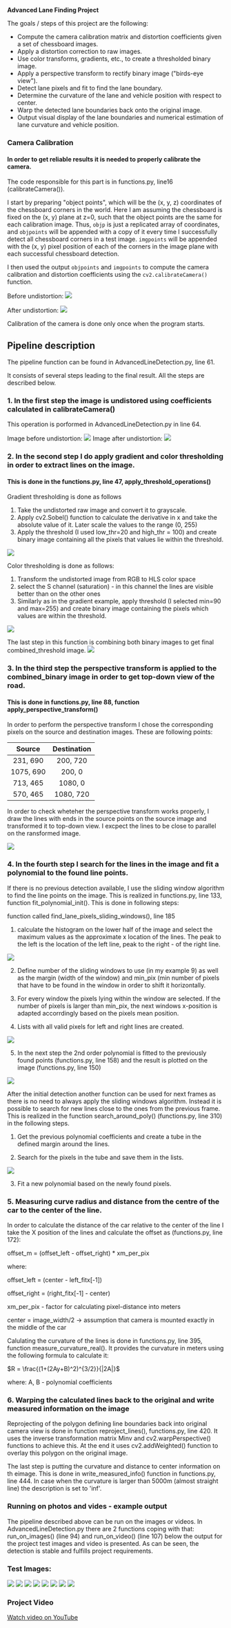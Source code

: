 
**Advanced Lane Finding Project**

The goals / steps of this project are the following:

* Compute the camera calibration matrix and distortion coefficients given a set of chessboard images.
* Apply a distortion correction to raw images.
* Use color transforms, gradients, etc., to create a thresholded binary image.
* Apply a perspective transform to rectify binary image ("birds-eye view").
* Detect lane pixels and fit to find the lane boundary.
* Determine the curvature of the lane and vehicle position with respect to center.
* Warp the detected lane boundaries back onto the original image.
* Output visual display of the lane boundaries and numerical estimation of lane curvature and vehicle position.


### Camera Calibration

#### In order to get reliable results it is needed to properly calibrate the camera.

The code responsible for this part is in functions.py, line16 (calibrateCamera()).

I start by preparing "object points", which will be the (x, y, z) coordinates of the chessboard corners in the world. Here I am assuming the chessboard is fixed on the (x, y) plane at z=0, such that the object points are the same for each calibration image.  Thus, `objp` is just a replicated array of coordinates, and `objpoints` will be appended with a copy of it every time I successfully detect all chessboard corners in a test image.  `imgpoints` will be appended with the (x, y) pixel position of each of the corners in the image plane with each successful chessboard detection.  

I then used the output `objpoints` and `imgpoints` to compute the camera calibration and distortion coefficients using the `cv2.calibrateCamera()` function.  

Before undistortion:
<img src="./doc/cam_calib_1.png">

After undistortion:
<img src="./doc/cam_calib_2.png">


Calibration of the camera is done only once when the program starts. 

## Pipeline description

The pipeline function can be found in AdvancedLineDetection.py, line 61.

It consists of several steps leading to the final result. All the steps are described below.


### 1. In the first step the image is undistored using coefficients calculated in calibrateCamera()

This operation is porformed in AdvancedLineDetection.py in line 64.

Image before undistortion:
<img src="./doc/raw_img.png">
Image after undistortion:
<img src="./doc/undistored_img.png">

### 2. In the second step I do apply gradient and color thresholding in order to extract lines on the image. 

#### This is done in the functions.py, line 47, apply_threshold_operations()

Gradient thresholding is done as follows
1. Take the undistorted raw image and convert it to grayscale.
2. Apply cv2.Sobel() function to calculate the derivative in x and take the absolute value of it. Later scale the values to the range (0, 255)
3. Apply the threshold (I used low_thr=20 and high_thr = 100) and create binary image containing all the pixels that values lie within the threshold.
<img src="./doc/sxbinary.png">

Color thresholding is done as follows:
1. Transform the undistorted image from RGB to HLS color space
2. select the S channel (saturation) - in this channel the lines are visible better than on the other ones
3. Similarly as in the gradient example, apply threshold (I selected min=90 and max=255) and create binary image containing the pixels which values are within the threshold.
<img src="./doc/s_binary.png">

The last step in this function is combining both binary images to get final combined_threshold image.
<img src="./doc/combined_thresholds.png">


### 3. In the third step the perspective transform is applied to the combined_binary image in order to get top-down view of the road.

#### This is done in functions.py, line 88, function apply_perspective_transform()

In order to perform the perspective transform I chose the corresponding pixels on the source and destination images. These are following points:

| Source        | Destination   | 
|:-------------:|:-------------:| 
| 231, 690      | 200, 720      | 
| 1075, 690     | 200, 0        |
| 713, 465      | 1080, 0       |
| 570, 465      | 1080, 720     |

In order to check wheteher the perspective transform works properly, I draw the lines with ends in the source points on the source image and transformed it to top-down view. I excpect the lines to be close to parallel on the ransformed image.

<img src="./doc/warped_image.png">

### 4. In the fourth step I search for the lines in the image and fit a polynomial to the found line points.

If there is no previous detection available, I use the sliding window algorithm to find the line points on the image. This is realized in functions.py, line 133, function fit_polynomial_init(). This is done in following steps:

function called find_lane_pixels_sliding_windows(), line 185
1. calculate the histogram on the lower half of the image and select the maximum values as the approximate x location of the lines. The peak to the left is the location of the left line, peak to the right - of the right line.

<img src="./doc/histogram_example.png">

2. Define number of the sliding windows to use (in my example 9) as well as the margin (width of the window) and min_pix (min number of pixels that have to be found in the window in order to shift it horizontally.

3. For every window the pixels lying within the window are selected. If the number of pixels is larger than min_pix, the next windows x-position is adapted accorrdingly based on the pixels mean position.

4. Lists with all valid pixels for left and right lines are created.

<img src="./doc/sliding_windows.png">

5. In the next step the 2nd order polynomial is fitted to the previously found points (functions.py, line 158) and the result is plotted on the image (functions.py, line 150)

<img src="./doc/lines_warped.png">

After the initial detection another function can be used for next frames as there is no need to always apply the sliding windows algorithm. Instead it is possible to search for new lines close to the ones from the previous frame. This is realized in the function search_around_poly() (functions.py, line 310) in the following steps.

1. Get the previous polynomial coefficients and create a tube in the defined margin around the lines.

2. Search for the pixels in the tube and save them in the lists.

<img src="./doc/tube_area.png">

3. Fit a new polynomial based on the newly found pixels.

### 5. Measuring curve radius and distance from the centre of the car to the center of the line.

In order to calculate the distance of the car relative to the center of the line I take the X position of the lines and calculate the offset as (functions.py, line 172):

offset_m = (offset_left - offset_right) * xm_per_pix

where:

offset_left = (center - left_fitx[-1])

offset_right = (right_fitx[-1] - center)

xm_per_pix - factor for calculating pixel-distance into meters

center = image_width/2 -> assumption that camera is mounted exactly in the middle of the car


Calulating the curvature of the lines is done in functions.py, line 395, function measure_curvature_real(). It provides the curvature in meters using the following formula to calculate it:

$R = \frac{(1+(2Ay+B)^2)^{3/2}}{|2A|}$

where:
A, B - polynomial coefficients

### 6. Warping the calculated lines back to the original and write measured information on the image

Reprojecting of the polygon defining line boundaries back into original camera view is done in function reproject_lines(), functions.py, line 420. It uses the inverse transformation matrix Minv and cv2.warpPerspective() functions to achieve this. At the end it uses cv2.addWeighted() function to overlay this polygon on the original image.

The last step is putting the curvature and distance to center information on th eimage. This is done in write_measured_info() function in functions.py, line 444. In case when the curvature is larger than 5000m (almost straight line) the description is set to 'inf'.

### Running on photos and vides - example output

The pipeline described above can be run on the images or videos. In AdvancedLineDetection.py there are 2 functions coping with that: run_on_images() (line 94) and run_on_video() (line 107)
below the output for the project test images and video is presented. As can be seen, the detection is stable and fulfills project requirements.

### Test Images:

<img src="./output_images/result_straight_lines1.jpg">
<img src="./output_images/result_straight_lines2.jpg">
<img src="./output_images\result_test1.jpg">
<img src="./output_images\result_test2.jpg">
<img src="./output_images\result_test3.jpg">
<img src="./output_images\result_test4.jpg">
<img src="./output_images\result_test5.jpg">
<img src="./output_images\result_test6.jpg">

### Project Video

<a href="https://www.youtube.com/watch?feature=player_embedded&v=Hc3cDUYkAg0" target="_blank"> Watch video on YouTube</a>

